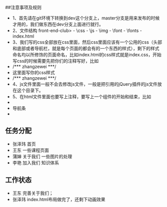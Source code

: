 ##注意事项及规则
- 1、首先请在git环境下转换到dev这个分支上，master分支是用来发布的时候才用的，我们做东西在dev分支上面进行就行。
- 2、文件结构 front-end-club>
			  - \css
			  - \js
			  - \img
			  - \font
			  - \fonts
			  - index.html
- 3、我们写的css全部放在css里面，然后css里面应该有一个公用的css（头部和底部或者导航栏，就是每个页面的都会有的一个东西的样式），剩下的样式命名均以所修饰的页面命名，比如index.html的css样式就是index.css，开始写css的时候需要先把你们的注释写好，比如
- /*** zhangzewei ***/
- 这里面写你的css样式
- /*** zhangzewei ***/
- 4、js文件里面一般不会去修改js文件，一般是把引用的jQuery插件的js文件放在这个目录下。
- 5、在html文件里面也要写上注释，要写上一个组件的开始和结束，比如
- <!-- 导航条开始 -->
-  导航条
- <!-- 导航条结束 -->

## 任务分配
- 张泽玮 首页
- 王东 一些课程页面
- 蒲婵 关于我们 一些图片的处理
- 李艳 加入我们 知识体系

## 工作状态
- 王东 完善关于我们；
- 张泽玮 index.html布局做完了，还剩下动画效果
